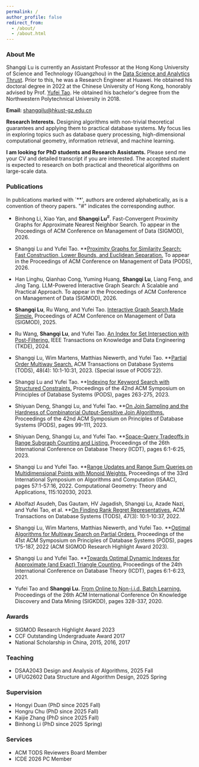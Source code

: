 ```yaml
---
permalink: /
author_profile: false
redirect_from: 
  - /about/
  - /about.html
---
```

<style>
  .md-typeset h1,
  .md-content__button {
    display: none;
  }
</style>

### About Me

Shangqi Lu is currently an Assistant Professor at the Hong Kong University of Science and Technology (Guangzhou) in the [Data Science and Analytics Thrust](https://dsa.hkust-gz.edu.cn/). Prior to this, he was a Research Engineer at Huawei. He obtained his doctoral degree in 2022 at the Chinese University of Hong Kong, honorably advised by Prof. [Yufei Tao](https://www.cse.cuhk.edu.hk/~taoyf/). He obtained his bachelor's degree from the Northwestern Polytechnical University in 2018.

**Email:** shangqilu@hkust-gz.edu.cn

**Research Interests.** Designing algorithms with non-trivial theoretical guarantees and applying them to practical database systems. My focus lies in exploring topics such as database query processing, high-dimensional computational geometry, information retrieval, and machine learning.


**I am looking for PhD students and Research Assistants.** Please send me your CV and detailed transcript if you are interested. The accepted student is expected to research on both practical and theoretical algorithms on large-scale data.

### Publications

In publications marked with `**', authors are ordered alphabetically, as is a convention of theory papers. "#" indicates the corresponding author.

- Binhong Li, Xiao Yan, and **Shangqi Lu**<sup>#</sup>. Fast-Convergent Proximity Graphs for Approximate Nearest Neighbor Search. To appear in the Proceedings of ACM Conference on Management of Data (SIGMOD), 2026.

- Shangqi Lu and Yufei Tao. **[Proximity Graphs for Similarity Search: Fast Construction, Lower Bounds, and Euclidean Separation.](https://arxiv.org/abs/2509.07732) To appear in the Proceedings of ACM Conference on Management of Data (PODS), 2026.

- Han Linghu, Qianhao Cong, Yuming Huang, **Shangqi Lu**, Liang Feng, and Jing Tang. LLM-Powered Interactive Graph Search: A Scalable and Practical Approach. To appear in the Proceedings of ACM Conference on Management of Data (SIGMOD), 2026.

- **Shangqi Lu**, Ru Wang, and Yufei Tao. [Interactive Graph Search Made Simple.](http://shangqilu.github.io/files/mypapers/sigmod25.pdf) Proceedings of ACM Conference on Management of Data (SIGMOD), 2025.
- Ru Wang, **Shangqi Lu**, and Yufei Tao. [An Index for Set Intersection with Post-Filtering.](http://shangqilu.github.io/files/mypapers/tkde24.pdf) IEEE Transactions on Knowledge and Data Engineering (TKDE), 2024.
- Shangqi Lu, Wim Martens, Matthias Niewerth, and Yufei Tao. **[Partial Order Multiway Search.](http://shangqilu.github.io/files/mypapers/tods23.pdf) ACM Transactions on Database Systems (TODS), 48(4): 10:1-10:31, 2023. (Special issue of PODS'22). 
- Shangqi Lu and Yufei Tao. **[Indexing for Keyword Search with Structured Constraints.](http://shangqilu.github.io/files/mypapers/pods23-kwgeo.pdf) Proceedings of the 42nd ACM Symposium on Principles of Database Systems (PODS), pages 263-275, 2023.
- Shiyuan Deng, Shangqi Lu, and Yufei Tao. **[On Join Sampling and the Hardness of Combinatorial Output-Sensitive Join Algorithms.](http://shangqilu.github.io/files/mypapers/pods23-jsamp.pdf) Proceedings of the 42nd ACM Symposium on Principles of Database Systems (PODS), pages 99-111, 2023.
- Shiyuan Deng, Shangqi Lu, and Yufei Tao. **[Space-Query Tradeoffs in Range Subgraph Counting and Listing.](http://shangqilu.github.io/files/mypapers/icdt23-range-graph.pdf) Proceedings of the 26th International Conference on Database Theory (ICDT), pages 6:1-6:25, 2023.
- Shangqi Lu and Yufei Tao. **[Range Updates and Range Sum Queries on Multidimensional Points with Monoid Weights.](http://shangqilu.github.io/files/mypapers/comgeo23.pdf) Proceedings of the 33rd International Symposium on Algorithms and Computation (ISAAC), pages 57:1-57:16, 2022. Computational Geometry: Theory and Applications, 115:102030, 2023.
- Abolfazl Asudeh, Das Gautam, HV Jagadish, Shangqi Lu, Azade Nazi, and Yufei Tao, et al. **[On Finding Rank Regret Representatives.](http://shangqilu.github.io/files/mypapers/tods22.pdf) ACM Transactions on Database Systems (TODS), 47(3): 10:1-10:37, 2022.
- Shangqi Lu, Wim Martens, Matthias Niewerth, and Yufei Tao. **[Optimal Algorithms for Multiway Search on Partial Orders.](http://shangqilu.github.io/files/mypapers/pods22-igs.pdf) Proceedings of the 41st ACM Symposium on Principles of Database Systems (PODS), pages 175-187, 2022 (ACM SIGMOD Research Highlight Award 2023).
- Shangqi Lu and Yufei Tao. **[Towards Optimal Dynamic Indexes for Approximate (and Exact) Triangle Counting.](http://shangqilu.github.io/files/mypapers/icdt21.pdf) Proceedings of the 24th International Conference on Database Theory (ICDT), pages 6:1-6:23, 2021.
- Yufei Tao and **Shangqi Lu.** [From Online to Non-i.i.d. Batch Learning.](http://shangqilu.github.io/files/mypapers/kdd20.pdf) Proceedings of the 26th ACM International Conference On Knowledge Discovery and Data Mining (SIGKDD), pages 328-337, 2020.

### Awards

- SIGMOD Research Highlight Award 2023
- CCF Outstanding Undergraduate Award 2017
- National Scholarship in China, 2015, 2016, 2017

### Teaching

- DSAA2043 Design and Analysis of Algorithms, 2025 Fall
- UFUG2602 Data Structure and Algorithm Design, 2025 Spring

### Supervision

- Hongyi Duan (PhD since 2025 Fall)
- Hongru Chu (PhD since 2025 Fall)
- Kaijie Zhang (PhD since 2025 Fall)
- Binhong Li (PhD since 2025 Spring)

### Services

- ACM TODS Reviewers Board Member
- ICDE 2026 PC Member



